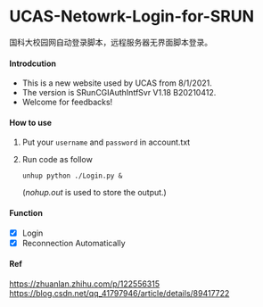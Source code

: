 # UCAS-Netowrk-Login-for-SRUN
国科大校园网自动登录脚本，远程服务器无界面脚本登录。
#### Introdcution   

+ This is a new website used by UCAS from 8/1/2021.  
+ The version is SRunCGIAuthIntfSvr V1.18 B20210412.  
+ Welcome for feedbacks!

#### How to use  

1. Put your ``username`` and ``password`` in account.txt  

2. Run code as follow
    ```
    unhup python ./Login.py &
    ```
   (*nohup.out* is used to store the output.)

#### Function   
- [x] Login  
- [x] Reconnection Automatically

#### Ref     
https://zhuanlan.zhihu.com/p/122556315  
https://blog.csdn.net/qq_41797946/article/details/89417722
